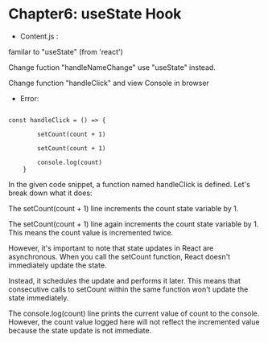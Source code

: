 # Chapter6:  useState Hook
- Content.js :

familar to "useState" (from 'react')

Change fuction "handleNameChange" use "useState" instead.

Change function "handleClick" and view Console in browser

- Error:

<pre><code>
const handleClick = () => {

        setCount(count + 1)

        setCount(count + 1)
        
        console.log(count)
    }
</code></pre>

In the given code snippet, a function named handleClick is defined. Let's break down what it does:

The setCount(count + 1) line increments the count state variable by 1.

The setCount(count + 1) line again increments the count state variable by 1. This means the count value is incremented twice.

However, it's important to note that state updates in React are asynchronous. When you call the setCount function, React doesn't immediately update the state. 

Instead, it schedules the update and performs it later. This means that consecutive calls to setCount within the same function won't update the state immediately.

The console.log(count) line prints the current value of count to the console. However, the count value logged here will not reflect the incremented value because the state update is not immediate.


